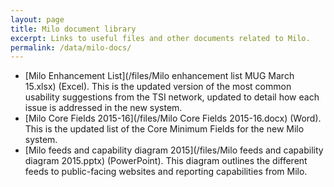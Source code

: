 ```yaml
---
layout: page
title: Milo document library
excerpt: Links to useful files and other documents related to Milo.
permalink: /data/milo-docs/
---
```




* [Milo Enhancement List](/files/Milo enhancement list MUG March 15.xlsx) (Excel). This is the updated version of the most common usability suggestions from the TSI network, updated to detail how each issue is addressed in the new system.
* [Milo Core Fields 2015-16](/files/Milo Core Fields 2015-16.docx) (Word). This is the updated list of the Core Minimum Fields for the new Milo system.
* [Milo feeds and capability diagram 2015](/files/Milo feeds and capability diagram 2015.pptx) (PowerPoint). This diagram outlines the different feeds to public-facing websites and reporting capabilities from Milo.
